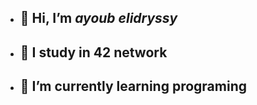 - ## 👋 Hi, I’m *ayoub elidryssy*
- ## 👀 I study in 42 network
- ## 🌱 I’m currently learning programing

<!---
ayoub-elidryssy/ayoub-elidryssy is a ✨ special ✨ repository because its `README.md` (this file) appears on your GitHub profile.
You can click the Preview link to take a look at your changes.
--->

